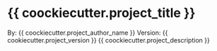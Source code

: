 # {{ coockiecutter.project_title }}
By: {{ coockiecutter.project_author_name }}
Version: {{ cookiecutter.project_version }}
{{ coockiecutter.project_description }}